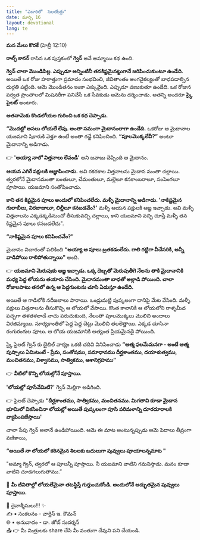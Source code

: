 ```yaml
---
title: "ఎడారిలో  సెలయేర్లు"
date: మార్చి 16
layout: devotional
lang: te
---
```


**మన మేలు కొరకే**
 (హెబ్రీ 12:10)

**రాల్ఫ్ కానర్** రాసిన ఒక పుస్తకంలో **గ్వెన్** అనే అమ్మాయి కథ ఉంది. 

**గ్వెన్ చాలా మొండిపిల్ల. ఎప్పుడూ అన్నింటినీ తనకిష్టమైనట్టుగానే జరిపించుకుంటూ ఉండేది.**
 అయితే ఒక రోజు హఠాత్తుగా ప్రమాదం సంభవించి, జీవితాంతం అంగవైకల్యంతో బాధపడాల్సిన దుర్గతి పట్టింది. ఆమె మొండితనం ఇంకా ఎక్కువైంది. ఎప్పుడూ వణుకుతూ ఉండేది. ఒక రోజున పర్వత ప్రాంతాలలో మిషనరీగా పనిచేసే ఒక సేవకుడు ఆమెను దర్శించాడు. అతన్ని అందరూ **స్కై పైలట్** అంటారు. 

**అతనామెకు కొండలోయల గురించి ఒక కథ చెప్పాడు.**

 **“మొదట్లో అసలు లోయలే లేవు. అంతా సమంగా మైదానంలాగా ఉండేది.**
 ఒకరోజు ఆ మైదానాల యజమాని షికారుకి వెళ్తూ ఉంటే అంతా గడ్డే కనిపించింది. **“పూలమొక్కలేవీ?”** అంటూ మైదానాన్ని అడిగాడు.

👉 **'అయ్యా నాలో విత్తనాలు లేవండీ'** అని జవాబు చెప్పింది ఆ మైదానం.

**ఆయన ఎగిరే పక్షులకి ఆజ్ఞాపించాడు.**
 అవి రకరకాల విత్తనాలను మైదాన మంతా చల్లాయి. త్వరలోనే మైదానమంతా బంతులూ, చేమంతులూ, మల్లెలూ కనకాంబరాలూ, సంపెంగలూ పూసాయి. యజమాని సంతోషించాడు.

 **కాని తన కిష్టమైన పూలు అందులో కనిపించలేదు. మళ్ళీ మైదానాన్ని అడిగాడు. 'నాకిష్టమైన గులాబీలు, విరజాజులూ, లిల్లీలూ కనబడవేం?'**
 మళ్ళీ ఆయన పక్షులకి ఆజ్ఞ ఇచ్చాడు. అవి మళ్ళీ విత్తనాలను ఎక్కడెక్కడినుంచో తీసుకువచ్చి చల్లాయి, కాని యజమాని వచ్చి చూస్తే మళ్ళీ తన కిష్టమైన పూలు కనబడలేదు".

**“నాకిష్టమైన పూలు కనిపించవేం?"**

 మైదానం విచారంతో పలికింది **“అయ్యా ఆ పూలు బ్రతకడంలేదు. గాలి గట్టిగా వీచేసరికి, అన్నీ వాడిపోయి రాలిపోతున్నాయి"** అంది.

👉 **యజమాని మెరుపుకు ఆజ్ఞ ఇచ్చాడు. ఒక్క దెబ్బతో మెరుపుతీగె నేలను తాకి మైదానానికి మధ్య పెద్ద లోయను తయారు చేసింది. మైదానమంతా బాధతో అల్లాడి పోయింది. చాలా రోజులపాటు తనలో ఉన్న ఆ పెద్దగుంటను చూసి ఏడుస్తూ ఉండేది.**

అయితే ఆ గాడిలోకి నదీజలాలు పారాయి. ఒండ్రుమట్టి పుష్కలంగా దానిపై మేట వేసింది. మళ్ళీ పక్షులు విత్తనాలను తీసుకొచ్చి ఆ లోయలో వేసాయి. కొంత కాలానికి ఆ లోయలోని రాళ్ళమీద పచ్చగా తళతళలాడే నాచు పరుచుకుంది, నేలంతా పూలమొక్కలు మొలిచి అందాలు విరజిమ్మాయి. సూర్యకాంతిలో పెద్ద పెద్ద చెట్లు మొలిచి తలలెత్తాయి. ఎక్కడ చూసినా రంగురంగుల పూలు. ఆ లోయ యజమానికి అత్యంత ప్రియమైనదై పోయింది. 

స్కై పైలట్ గ్వెన్ కు బైబిల్ వాక్యం ఒకటి చదివి వినిపించాడు 
**“ఆత్మ ఫలమేమనగా - అంటే ఆత్మ పుష్పాలు ఏమిటంటే - ప్రేమ, సంతోషము, సమాధానము దీర్ఘశాంతము, దయాళుత్వము, మంచితనము, విశ్వాసము, సాత్వికము, ఆశానిగ్రహము”**
 
👉 **వీటిలో కొన్ని లోయల్లోనే పూస్తాయి.**

**'లోయల్లో పూసేవేమిటి?'**
 గ్వెన్ మెల్లిగా అడిగింది. 

👉 పైలట్ చెప్పాడు **“దీర్ఘశాంతము, సాత్వికము, మంచితనము. మిగతావి కూడా మైదాన భూమిలో వికసించినా లోయల్లో అయితే పుష్కలంగా పూసి పరిమళాన్ని దూరదూరాలకి వ్యాపింపజేస్తాయి'**

చాలా సేపు గ్వెన్ అలానే ఉండిపోయింది. ఆమె ఈ మాట అంటున్నప్పుడు ఆమె పెదాలు తీవ్రంగా వణికాయి, 

**“అయితే నా లోయలో కఠినమైన శిలలకు బదులుగా పువ్వులు పూయాలన్నమాట "**

"అమ్మా గ్వెన్, త్వరలో ఆ పూలన్నీ పూస్తాయి. నీ యజమాని వాటిని గమనిస్తాడు. మనం కూడా వాటిని చూడగలుగుతాము.”

🔺 **మీ జీవితాల్లో లోయలేమైనా తటస్థిస్తే గుర్తుంచుకోండి. అందులోనే అద్భుతమైన పువ్వులు పూస్తాయి.**


<div class="blessing">🙏 <span class="bless-text">దైవాశ్శీసులు!!!</span> ✨</div>

<div class="credit">✍️ <span class="credit-text">▪ సంకలనం - చార్లెస్ ఇ. కౌమన్</span></div>
<div class="credit">🌐 <span class="credit-text">▪ అనువాదం - డా. జోబ్ సుదర్శన్</span></div>


<div class="share">📤 👉 <span class="share-text">మీ మిత్రులకు share చేసి మీ వంతుగా దేవుని పని చేయండి.</span></div>

